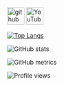 #

[<img src='https://cdn.jsdelivr.net/npm/simple-icons@3.0.1/icons/github.svg' alt='github' height='40'>](https://github.com/TxtCloudDE)  [<img src='https://cdn.jsdelivr.net/npm/simple-icons@3.0.1/icons/youtube.svg' alt='YouTube' height='40'>](https://www.youtube.com/channel/TxtCloudDE)  

[![Top Langs](https://github-readme-stats.vercel.app/api/top-langs/?username=TxtCloudDE)](https://github.com/anuraghazra/github-readme-stats)

![GitHub stats](https://github-readme-stats.vercel.app/api?username=TxtCloudDE&show_icons=true)  

![GitHub metrics](https://metrics.lecoq.io/TxtCloudDE)  



![Profile views](https://gpvc.arturio.dev/TxtCloudDE)  
